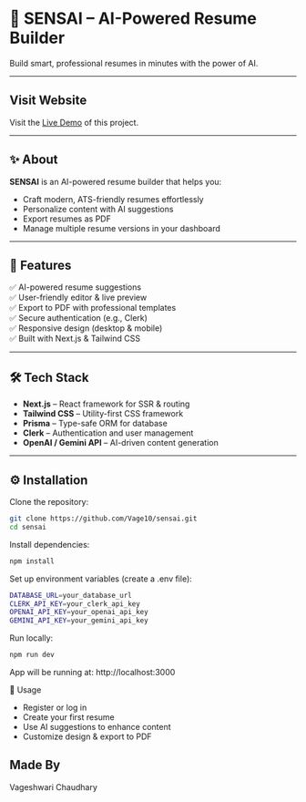 # 🌟 SENSAI – AI-Powered Resume Builder

Build smart, professional resumes in minutes with the power of AI.


---

## Visit Website
Visit the [Live Demo](https://sensai-vage.vercel.app/) of this project.

---

## ✨ About

**SENSAI** is an AI-powered resume builder that helps you:
- Craft modern, ATS-friendly resumes effortlessly
- Personalize content with AI suggestions
- Export resumes as PDF
- Manage multiple resume versions in your dashboard

---

## 🚀 Features

✅ AI-powered resume suggestions  
✅ User-friendly editor & live preview  
✅ Export to PDF with professional templates  
✅ Secure authentication (e.g., Clerk)  
✅ Responsive design (desktop & mobile)  
✅ Built with Next.js & Tailwind CSS

---

## 🛠️ Tech Stack

- **Next.js** – React framework for SSR & routing
- **Tailwind CSS** – Utility-first CSS framework
- **Prisma** – Type-safe ORM for database
- **Clerk** – Authentication and user management
- **OpenAI / Gemini API** – AI-driven content generation

---

## ⚙️ Installation

Clone the repository:

```bash
git clone https://github.com/Vage10/sensai.git
cd sensai
```
Install dependencies:

```bash
npm install
```

Set up environment variables (create a .env file):

```bash
DATABASE_URL=your_database_url
CLERK_API_KEY=your_clerk_api_key
OPENAI_API_KEY=your_openai_api_key
GEMINI_API_KEY=your_gemini_api_key
```

Run locally:

```bash
npm run dev
```
App will be running at: http://localhost:3000

🧪 Usage
* Register or log in
* Create your first resume
* Use AI suggestions to enhance content
* Customize design & export to PDF

## Made By 
Vageshwari Chaudhary

